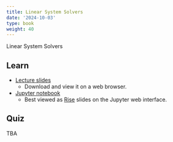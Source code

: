 ```yaml
---
title: Linear System Solvers
date: '2024-10-03'
type: book
weight: 40
---
```


Linear System Solvers

<!--more-->

<!-- {{< icon name="clock" pack="fas" >}} 1-2 hours per week, for 8 weeks -->

## Learn

- [Lecture slides](https://github.com/echoi/compgeodyn/blob/master/LinearSystemSolvers.slides.html)
  - Download and view it on a web browser.
- [Jupyter notebook](https://github.com/echoi/compgeodyn/blob/master/LinearSystemSolvers.ipynb)
  - Best viewed as [Rise](https://rise.readthedocs.io/en/latest/) slides on the Jupyter web interface.
<!-- {{< youtube rfscVS0vtbw >}} -->

## Quiz

TBA
<!-- {{< spoiler text="What is the difference between lists and tuples?" >}}
Lists

- Lists are mutable - they can be changed
- Slower than tuples
- Syntax: `a_list = [1, 2.0, 'Hello world']`

Tuples

- Tuples are immutable - they can't be changed
- Tuples are faster than lists
- Syntax: `a_tuple = (1, 2.0, 'Hello world')`
  {{< /spoiler >}}

{{< spoiler text="Is Python case-sensitive?" >}}
Yes
{{< /spoiler >}} -->

<!-- {{< cta cta_text="Next topic" cta_link="continuum-mechanics-stress" >}} -->
